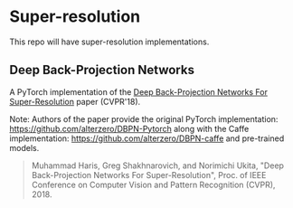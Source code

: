 # Super-resolution

This repo will have super-resolution implementations.

## Deep Back-Projection Networks

A PyTorch implementation of the [Deep Back-Projection Networks For Super-Resolution](https://www.toyota-ti.ac.jp/Lab/Denshi/iim/members/muhammad.haris/projects/DBPN.html) paper (CVPR'18).


Note: Authors of the paper provide the original PyTorch implementation: https://github.com/alterzero/DBPN-Pytorch
along with the Caffe implementation: https://github.com/alterzero/DBPN-caffe and pre-trained models.

> Muhammad Haris, Greg Shakhnarovich, and Norimichi Ukita, "Deep Back-Projection Networks For Super-Resolution", Proc. of IEEE Conference on Computer Vision and Pattern Recognition (CVPR), 2018.
